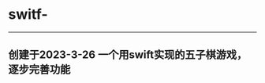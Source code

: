 # switf-
-----------------------------------
创建于2023-3-26
一个用swift实现的五子棋游戏，逐步完善功能
-----------------------------------
